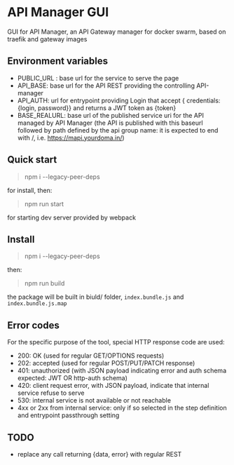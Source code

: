 # API Manager GUI

GUI for API Manager, an API Gateway manager for docker swarm, based on traefik and gateway images

## Environment variables

- PUBLIC_URL : base url for the service to serve the page
- API_BASE: base url for the API REST providing the controlling API-manager
- API_AUTH: url for entrypoint providing Login that accept { credentials: {login, password}} and returns a JWT token as {token}
- BASE_REALURL: base url of the published service uri for the API managed by API Manager (the API is published with this baseurl followed by path defined by the api group name: it is expected to end with /, i.e. https://mapi.yourdoma.in/)

## Quick start

> npm i --legacy-peer-deps

for install, then:

> npm run start

for starting dev server provided by webpack

## Install

> npm i --legacy-peer-deps

then:

> npm run build

the package will be built in biuld/ folder, `index.bundle.js` and  `index.bundle.js.map`

## Error codes

For the specific purpose of the tool, special HTTP response code are used:

- 200: OK (used for regular GET/OPTIONS requests)
- 202: accepted (used for regular POST/PUT/PATCH response)
- 401: unauthorized (with JSON payload indicating error and auth schema expected: JWT OR http-auth schema)
- 420: client request error, with JSON payload, indicate that internal service refuse to serve
- 530: internal service is not available or not reachable
- 4xx or 2xx from internal service: only if so selected in the step definition and entrypoint passthrough setting

## TODO

- replace any call returning {data, error} with regular REST

